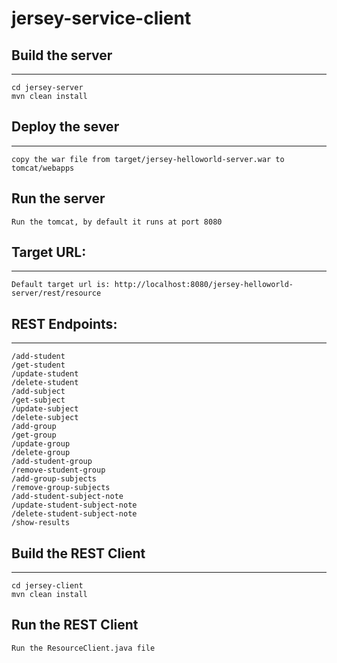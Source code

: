 # jersey-service-client

## Build the server
_____
    cd jersey-server
    mvn clean install

## Deploy the sever
____
    copy the war file from target/jersey-helloworld-server.war to tomcat/webapps

## Run the server
    Run the tomcat, by default it runs at port 8080

## Target URL:
___
    Default target url is: http://localhost:8080/jersey-helloworld-server/rest/resource

## REST Endpoints:
___
    /add-student
    /get-student
    /update-student
    /delete-student
    /add-subject
    /get-subject
    /update-subject
    /delete-subject
    /add-group
    /get-group
    /update-group
    /delete-group
    /add-student-group
    /remove-student-group
    /add-group-subjects
    /remove-group-subjects
    /add-student-subject-note
    /update-student-subject-note
    /delete-student-subject-note
    /show-results

## Build the REST Client
_____
    cd jersey-client
    mvn clean install

## Run the REST Client
    Run the ResourceClient.java file
